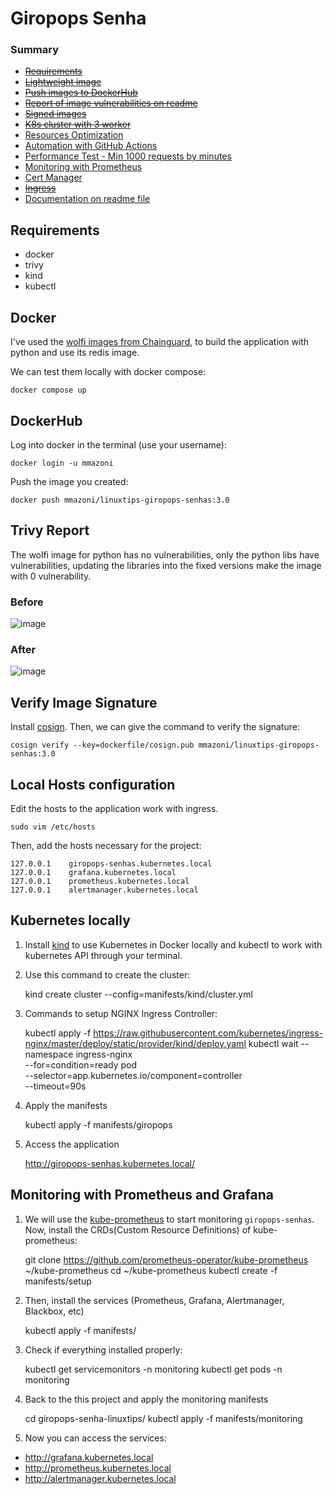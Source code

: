 # Giropops Senha

### Summary

- [~~Requirements~~](#requirements)
- [~~Lightweight image~~](#docker)
- [~~Push images to DockerHub~~](#dockerhub)
- [~~Report of image vulnerabilities on readme~~](#trivy-report)
- [~~Signed images~~](#verify-image-signature)
- [~~K8s cluster with 3 worker~~](#kubernetes)
- [Resources Optimization](#)
- [Automation with GitHub Actions](#)
- [Performance Test - Min 1000 requests by minutes](#)
- [Monitoring with Prometheus](#)
- [Cert Manager](#)
- [~~Ingress~~](#)
- [Documentation on readme file](#)

## Requirements

- docker
- trivy
- kind
- kubectl

## Docker

I've used the [wolfi images from Chainguard](https://www.chainguard.dev/chainguard-images), to build the application with python and use its redis image.

We can test them locally with docker compose:

    docker compose up

## DockerHub

Log into docker in the terminal (use your username):

    docker login -u mmazoni

Push the image you created:

    docker push mmazoni/linuxtips-giropops-senhas:3.0

## Trivy Report

The wolfi image for python has no vulnerabilities, only the python libs have vulnerabilities, updating the libraries into the fixed versions make the image with 0 vulnerability.

### Before

![image](https://github.com/MMazoni/giropops-senha-linuxtips/assets/37179593/90c50569-9510-4c00-a444-75af6139c788)


### After

![image](https://github.com/MMazoni/giropops-senha-linuxtips/assets/37179593/0f84918b-56f2-4dfa-8f06-07d0cd45c947)


## Verify Image Signature

Install [cosign](https://docs.sigstore.dev/system_config/installation). Then, we can give the command to verify the signature:

    cosign verify --key=dockerfile/cosign.pub mmazoni/linuxtips-giropops-senhas:3.0

## Local Hosts configuration

Edit the hosts to the application work with ingress.

    sudo vim /etc/hosts

Then, add the hosts necessary for the project:

    127.0.0.1    giropops-senhas.kubernetes.local
    127.0.0.1    grafana.kubernetes.local
    127.0.0.1    prometheus.kubernetes.local
    127.0.0.1    alertmanager.kubernetes.local

## Kubernetes locally

1. Install [kind](https://kind.sigs.k8s.io/) to use Kubernetes in Docker locally and kubectl to work with kubernetes API through your terminal.

2. Use this command to create the cluster:

    kind create cluster --config=manifests/kind/cluster.yml

3. Commands to setup NGINX Ingress Controller:

    kubectl apply -f https://raw.githubusercontent.com/kubernetes/ingress-nginx/master/deploy/static/provider/kind/deploy.yaml
    kubectl wait --namespace ingress-nginx \
          --for=condition=ready pod \
          --selector=app.kubernetes.io/component=controller \
          --timeout=90s

4. Apply the manifests

    kubectl apply -f manifests/giropops

5. Access the application

    http://giropops-senhas.kubernetes.local/


## Monitoring with Prometheus and Grafana

1. We will use the [kube-prometheus](https://github.com/prometheus-operator/kube-prometheus) to start monitoring `giropops-senhas`. Now, install the CRDs(Custom Resource Definitions) of kube-prometheus:

    git clone https://github.com/prometheus-operator/kube-prometheus ~/kube-prometheus
    cd ~/kube-prometheus
    kubectl create -f manifests/setup

2. Then, install the services (Prometheus, Grafana, Alertmanager, Blackbox, etc)

    kubectl apply -f manifests/

3. Check if everything installed properly:

    kubectl get servicemonitors -n monitoring
    kubectl get pods -n monitoring

4. Back to the this project and apply the monitoring manifests

    cd giropops-senha-linuxtips/
    kubectl apply -f manifests/monitoring

5. Now you can access the services:

* http://grafana.kubernetes.local
* http://prometheus.kubernetes.local
* http://alertmanager.kubernetes.local